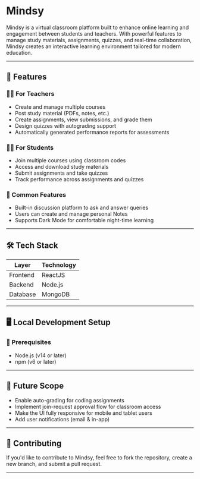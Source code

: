 # Mindsy

Mindsy is a virtual classroom platform built to enhance online learning and engagement between students and teachers. With powerful features to manage study materials, assignments, quizzes, and real-time collaboration, Mindsy creates an interactive learning environment tailored for modern education.

---

## 🚀 Features

### 👩‍🏫 For Teachers

* Create and manage multiple courses
* Post study material (PDFs, notes, etc.)
* Create assignments, view submissions, and grade them
* Design quizzes with autograding support
* Automatically generated performance reports for assessments

### 👨‍🎓 For Students

* Join multiple courses using classroom codes
* Access and download study materials
* Submit assignments and take quizzes
* Track performance across assignments and quizzes

### 💬 Common Features

* Built-in discussion platform to ask and answer queries
* Users can create and manage personal Notes
* Supports Dark Mode for comfortable night-time learning

---

## 🛠️ Tech Stack

| Layer    | Technology |
| -------- | ---------- |
| Frontend | ReactJS    |
| Backend  | Node.js    |
| Database | MongoDB    |

---

## 🖥️ Local Development Setup

### 🔧 Prerequisites

* Node.js (v14 or later)
* npm (v6 or later)

---

## 🔭 Future Scope

* Enable auto-grading for coding assignments
* Implement join-request approval flow for classroom access
* Make the UI fully responsive for mobile and tablet users
* Add user notifications (email & in-app)

---

## 🙌 Contributing

If you'd like to contribute to Mindsy, feel free to fork the repository, create a new branch, and submit a pull request.

---
